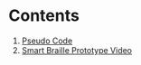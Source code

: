 #   Contents
1. [Pseudo Code](https://github.com/carbonvibes/Projects/blob/Smart-Braille/Pseudo_Code.py)
1. [Smart Braille Prototype Video](https://youtu.be/dRJUgBnrWw8)
